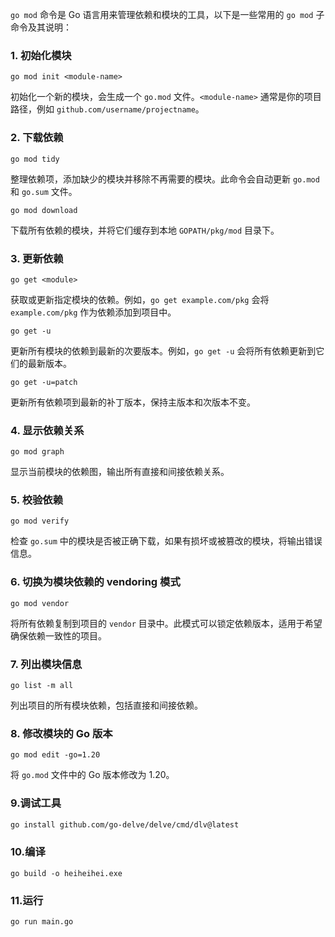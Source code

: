 `go mod` 命令是 Go 语言用来管理依赖和模块的工具，以下是一些常用的 `go mod` 子命令及其说明：

### 1. 初始化模块

```
go mod init <module-name>
```

初始化一个新的模块，会生成一个 `go.mod` 文件。`<module-name>` 通常是你的项目路径，例如 `github.com/username/projectname`。

### 2. 下载依赖

```
go mod tidy
```

整理依赖项，添加缺少的模块并移除不再需要的模块。此命令会自动更新 `go.mod` 和 `go.sum` 文件。

```
go mod download
```

下载所有依赖的模块，并将它们缓存到本地 `GOPATH/pkg/mod` 目录下。

### 3. 更新依赖

```
go get <module>
```

获取或更新指定模块的依赖。例如，`go get example.com/pkg` 会将 `example.com/pkg` 作为依赖添加到项目中。

```
go get -u
```

更新所有模块的依赖到最新的次要版本。例如，`go get -u` 会将所有依赖更新到它们的最新版本。

```
go get -u=patch
```

更新所有依赖项到最新的补丁版本，保持主版本和次版本不变。

### 4. 显示依赖关系

```
go mod graph
```

显示当前模块的依赖图，输出所有直接和间接依赖关系。

### 5. 校验依赖

```
go mod verify
```

检查 `go.sum` 中的模块是否被正确下载，如果有损坏或被篡改的模块，将输出错误信息。

### 6. 切换为模块依赖的 vendoring 模式

```
go mod vendor
```

将所有依赖复制到项目的 `vendor` 目录中。此模式可以锁定依赖版本，适用于希望确保依赖一致性的项目。

### 7. 列出模块信息

```
go list -m all
```

列出项目的所有模块依赖，包括直接和间接依赖。

### 8. 修改模块的 Go 版本

```
go mod edit -go=1.20
```

将 `go.mod` 文件中的 Go 版本修改为 1.20。

### 9.调试工具

```sh
go install github.com/go-delve/delve/cmd/dlv@latest
```

### 10.编译

```
go build -o heiheihei.exe
```

### 11.运行

```
go run main.go
```

